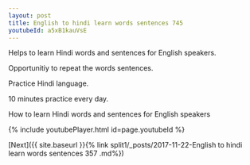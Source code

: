 ```yaml
---
layout: post
title: English to hindi learn words sentences 745 
youtubeId: a5xB1kauVsE
---
```

 
 
Helps to learn Hindi words and sentences for English speakers.

Opportunitiy to repeat the words sentences. 

Practice Hindi language. 
 
10 minutes practice every day. 
 
How to learn Hindi words and sentences for English speakers 
 
{% include youtubePlayer.html id=page.youtubeId %}
 
 
[Next]({{ site.baseurl }}{% link  split1/_posts/2017-11-22-English to hindi learn words sentences 357 .md%})
 
